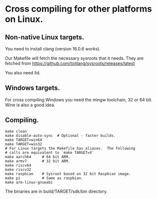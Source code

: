 # Cross compiling for other platforms on Linux.

## Non-native Linux targets.

You need to install clang (version 16.0.6 works).

Our Makefile will fetch the necessary sysroots that it needs.
They are fetched from https://github.com/toitlang/sysroots/releases/latest

You also need lld.

## Windows targets.

For cross compiling Windows you need the mingw toolchain, 32 or 64 bit.
Wine is also a good idea.

## Compiling.

```shell
make clean
make disable-auto-sync  # Optional - faster builds.
make TARGET=win64
make TARGET=win32
# For Linux targets the Makefile has aliases.  The following
# calls are equivalent to `make TARGET=X`
make aarch64     # 64 bit ARM.
make armv7       # 32 bit ARM.
make riscv64
make riscv32
make raspbian    # Sysroot based on 32 bit Raspbian image.
make pi          # Same as raspbian.
make arm-linux-gnueabi
```

The binaries are in build/TARGET/sdk/bin directory.
